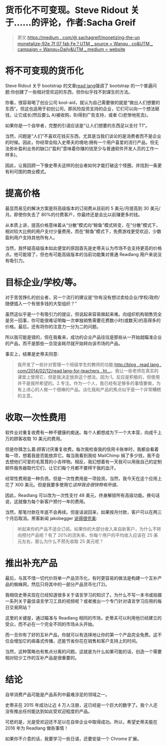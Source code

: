 # 货币化不可变现。Steve Ridout 关于……的评论，作者:Sacha Greif

> 原文:[https://medium . com/@ sachagreif/monetizing-the-un monetalize-92e 7f 07 fab Fe？UTM _ source = Wanqu . co&UTM _ campaign = Wanqu+Daily&UTM _ medium = website](https://medium.com/@sachagreif/monetizing-the-unmonetizable-92e7f07fabfe?utm_source=wanqu.co&utm_campaign=Wanqu+Daily&utm_medium=website)

# 将不可变现的货币化

Steve Ridout 关于 bootstrap 的文章[read lang](http://readlang.com/)强调了 bootstrap 的一个普遍问题:你创建了一些相对受欢迎的东西，但你似乎找不到谋生的方法。

你看，很容易喝了创业公司 kool-aid，就认为自己需要做的就是“做出人们想要的东西”。但这也适用于初创公司，即风险投资支持的企业，它们可以向一个想法砸钱，让它成长(然后要么 A)被收购，B)得到广告支持，或者 C)悲惨地死去)。

如果你是一个自举者，完整的引语应该是“让人们想要的东西足以支付 T1”。

当然，问题是“人们”不喜欢花钱买东西，尤其是当我们谈论的是消费者而不是企业的时候。因此，你经常会陷入史蒂夫的境地:拥有一个用户喜爱的流行产品，但无法弥补盈利业务的缺口(“盈利”意味着你赚的钱至少与普通软件开发人员的工作一样多)。

因此，让我回顾一下像史蒂夫这样的创业者如何才能打破这个怪圈，并找到一条更有利可图的商业模式。

# 提高价格

最显而易见的解决方案是将高级版本的订阅费从目前的 5 美元/月提高到 30 美元/月。即使你失去了 80%的付费客户，你最终还是会比以前赚更多的钱。

从本质上讲，提高价格意味着从“分散”模式向“鲸鱼”模式转变，在“分散”模式下，相对较大比例的用户支付少量费用，而在“鲸鱼”模式下，免费游戏更受欢迎，少数盈利用户支持其他所有人。

当然，我怀疑高级版本如此便宜的原因首先是史蒂夫认为市场不会支持更高的价格点。他可能错了，但也有可能高级版本的当前功能集对普通 Readlang 用户来说没有吸引力。

# 目标企业/学校/等。

对于苦苦挣扎的创业者，另一个流行的建议是“你有没有想过卖给企业/学校/政府/随便插入一个有很多钱的大型组织？”

虽然这似乎是一个有吸引力的提议，但说起来容易做起来难。向组织机构销售完全是另一回事，你可能很难证明每一次单独销售需要花费数小时(或数天)的高得多的价格。最后，还有将你的注意力一分为二的问题。

所以我可能是错的，但在我看来，成功的企业产品往往是那些从一开始就瞄准企业的产品，而不是那些一旦现金耗尽就开始转向该市场的产品。

事实上，结果是史蒂夫同意:

> 我开发了一些针对管理一个班级学生的教师的功能:[http://blog . read lang . com/2014/02/12/read lang-for-teachers . ht...](http://blog.readlang.com/2014/02/12/readlang-for-teachers.html)。我让一些老师在真实的课堂上使用它，但是我决定放弃这个想法，因为:1。反应是积极的，但使用并不是我所希望的。2.专注。作为一个人，我已经有足够多的事情要做，为有上进心的人做一个很棒的产品。淡化我和产品的焦点似乎是一个非常糟糕的主意。

# 收取一次性费用

软件业对重复收费有一种不健康的痴迷。每个人都想成为下一个大本营，向成千上万的顾客收取 10 美元的费用。

但是你猜怎么着:顾客讨厌重复收费。每次我检查我的信用卡账单时，我都会看着每一项，想着我是否能放弃它。每当我看到我给 MailChimp 捐了多少钱，我不会去想他们可爱的毛茸茸的小吉祥物。相反，我幻想着有一天我可以用我自己的定制邮件服务器取代它们，让它们每个月都不要榨干我的血汗。

经常性费用是一种负债。但是一次性费用是一项投资。当然，我今天在这个应用上花了 X00 美元。但是我要多使用它*这样我会很快物有所值。*

因此，Readlang 可以改为一次性支付 48 美元，终身解锁所有高级功能。换句话说，这就像为每个新客户预付一年的费用。

当然，那笔付款在年底不会再续。但是话说回来，如果按月付款，客户可以在两三个月后取消。黑客新闻 jakobegger [说得很完美](https://news.ycombinator.com/item?id=10857073):

> 听起来你的产品不适合订阅。如果你的大部分收入来自新客户，为什么不转向预付产品呢？有了 20%的流失率，你每个用户的平均收入应该在 25 美元左右，那么为什么不预先收取 25 美元呢？

# 推出补充产品

最后，与其不惜一切代价将单一产品货币化，有时更容易的做法是构建一个互补产品的蜘蛛网，然后只将其中的一部分产品货币化(T2)。

我相信史蒂夫现在已经知道很多关于语言学习的知识了。为什么不写一本书或拍摄一系列关于最佳语言学习工具的视频呢？或者推出一个专门针对语言学习应用的每日交易网站？

这里的关键是，通过瞄准与 Readlang 相同的市场，史蒂夫可以利用他已经建立的受众，而不必在一个完全不同的市场从头开始。

而一旦你有了好的互补产品，你就可以有选择地让你的第一个产品完全免费。这不仅会增加它的病毒式传播，还能节省你花在销售和客户支持上的时间。

当然，这种策略也有焦点分离的问题。这就是为什么如果可能的话，创造一个需要相对较少工作的互补产品是很重要的。

# 结论

自举消费产品可能是产品系列中最难涉足的领域之一。

史蒂夫在 2015 年成功让近 4 万人注册，这已经是一个巨大的数字了。我个人还没有推出任何能达到如此受欢迎程度的产品。

可悲的是，光是受欢迎还不足以在自举企业中取得成功。所以，希望史蒂夫能在 2016 年为 Readlang 做些事情！

如果你不介意的话，我要学习一些日语，还要安装一个 Chrome 扩展。